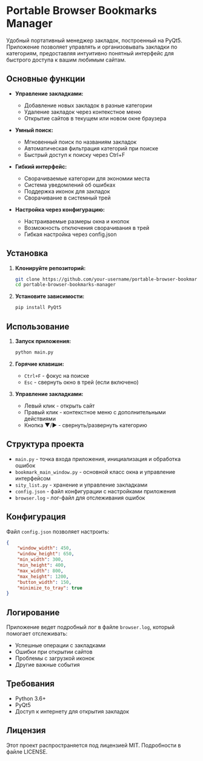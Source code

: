 # Portable Browser Bookmarks Manager

Удобный портативный менеджер закладок, построенный на PyQt5. Приложение позволяет управлять и организовывать закладки по категориям, предоставляя интуитивно понятный интерфейс для быстрого доступа к вашим любимым сайтам.

## Основные функции

- **Управление закладками:**
  - Добавление новых закладок в разные категории
  - Удаление закладок через контекстное меню
  - Открытие сайтов в текущем или новом окне браузера
  
- **Умный поиск:**
  - Мгновенный поиск по названиям закладок
  - Автоматическая фильтрация категорий при поиске
  - Быстрый доступ к поиску через Ctrl+F

- **Гибкий интерфейс:**
  - Сворачиваемые категории для экономии места
  - Система уведомлений об ошибках
  - Поддержка иконок для закладок
  - Сворачивание в системный трей

- **Настройка через конфигурацию:**
  - Настраиваемые размеры окна и кнопок
  - Возможность отключения сворачивания в трей
  - Гибкая настройка через config.json

## Установка

1. **Клонируйте репозиторий:**
   ```bash
   git clone https://github.com/your-username/portable-browser-bookmarks-manager.git
   cd portable-browser-bookmarks-manager
   ```

2. **Установите зависимости:**
   ```bash
   pip install PyQt5
   ```

## Использование

1. **Запуск приложения:**
   ```bash
   python main.py
   ```

2. **Горячие клавиши:**
   - `Ctrl+F` - фокус на поиске
   - `Esc` - свернуть окно в трей (если включено)

3. **Управление закладками:**
   - Левый клик - открыть сайт
   - Правый клик - контекстное меню с дополнительными действиями
   - Кнопка ▼/▶ - свернуть/развернуть категорию

## Структура проекта

- `main.py` - точка входа приложения, инициализация и обработка ошибок
- `bookmark_main_window.py` - основной класс окна и управление интерфейсом
- `sity_list.py` - хранение и управление закладками
- `config.json` - файл конфигурации с настройками приложения
- `browser.log` - лог-файл для отслеживания ошибок

## Конфигурация

Файл `config.json` позволяет настроить:
```json
{
    "window_width": 450,
    "window_height": 650,
    "min_width": 300,
    "min_height": 400,
    "max_width": 800,
    "max_height": 1200,
    "button_width": 150,
    "minimize_to_tray": true
}
```

## Логирование

Приложение ведет подробный лог в файле `browser.log`, который помогает отслеживать:
- Успешные операции с закладками
- Ошибки при открытии сайтов
- Проблемы с загрузкой иконок
- Другие важные события

## Требования

- Python 3.6+
- PyQt5
- Доступ к интернету для открытия закладок

## Лицензия

Этот проект распространяется под лицензией MIT. Подробности в файле LICENSE.
